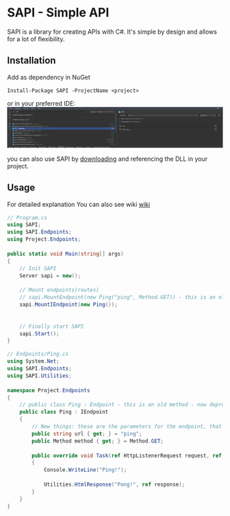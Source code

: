 # SAPI - Simple API
SAPI is a library for creating APIs with C#. It's simple by design and allows for a lot of flexibility.

## Installation
Add as dependency in NuGet
```shell
Install-Package SAPI -ProjectName <project>
```
or in your preferred IDE:
![SAPI in rider's NuGet PM](./Screenshots/nuget.png)

you can also use SAPI by [downloading](https://github.com/Maciejowski2006/SAPI/releases) and referencing the DLL in your project.

## Usage
For detailed explanation You can also see wiki [wiki](https://github.com/Maciejowski2006/SAPI/wiki)
```csharp
// Program.cs
using SAPI;
using SAPI.Endpoints;
using Project.Endpoints;

public static void Main(string[] args)
{
    // Init SAPI
    Server sapi = new();
    
    // Mount endpoints(routes)
    // sapi.MountEndpoint(new Ping("ping", Method.GET)) - this is an old method - now deprecated, use this:
    sapi.MountIEndpoint(new Ping());
    
    
    // Finally start SAPI
    sapi.Start();
}
```
```csharp
// Endpoints/Ping.cs
using System.Net;
using SAPI.Endpoints;
using SAPI.Utilities;

namespace Project.Endpoints
{
    // public class Ping : Endpoint - this is an old method - now deprecated, use this:
    public class Ping : IEndpoint
    {
        // New things: these are the parameters for the endpoint, that were present in constructor - now they are here
        public string url { get; } = "ping";
        public Method method { get; } = Method.GET;

        public override void Task(ref HttpListenerRequest request, ref HttpListenerResponse response)
        {
            Console.WriteLine("Ping!");
            
            Utilities.HtmlResponse("Pong!", ref response);
        }
    }
}
```